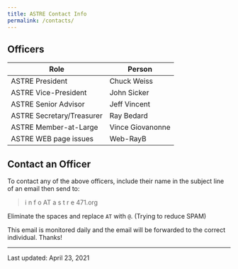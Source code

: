 ```yaml
---
title: ASTRE Contact Info
permalink: /contacts/
---
```


## Officers

| Role                       | Person            |
|----------------------------|-------------------|
| ASTRE President            |  Chuck Weiss      |
| ASTRE Vice-President       |  John Sicker      |
| ASTRE Senior Advisor       |  Jeff Vincent     |
| ASTRE Secretary/Treasurer  |  Ray Bedard       |
| ASTRE Member-at-Large      |  Vince Giovanonne |
| ASTRE WEB page issues      |  Web-RayB         |

## Contact an Officer

To contact any of the above officers, include their name in the subject line 
of an email then send to:
  
> i n f o AT a s t r e 471.org

Eliminate the spaces and replace `AT` with  `@`. (Trying to reduce SPAM)

This email is monitored daily and the email will be forwarded 
to the correct individual. Thanks!

---

Last updated: April 23, 2021
